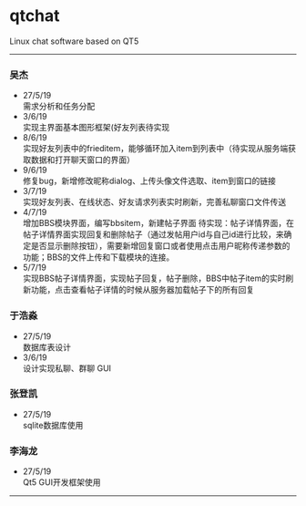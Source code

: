# qtchat
Linux chat software based on QT5
***

### 吴杰
* 27/5/19  
需求分析和任务分配
* 3/6/19  
实现主界面基本图形框架(好友列表待实现
* 8/6/19  
实现好友列表中的frieditem，能够循环加入item到列表中（待实现从服务端获取数据和打开聊天窗口的界面）
* 9/6/19  
修复bug，新增修改昵称dialog、上传头像文件选取、item到窗口的链接
* 3/7/19  
实现好友列表、在线状态、好友请求列表实时刷新，完善私聊窗口文件传送
* 4/7/19  
增加BBS模块界面，编写bbsitem，新建帖子界面
待实现：帖子详情界面，在帖子详情界面实现回复和删除帖子（通过发帖用户id与自己id进行比较，来确定是否显示删除按钮），需要新增回复窗口或者使用点击用户昵称传递参数的功能；BBS的文件上传和下载模块的连接。
* 5/7/19  
实现BBS帖子详情界面，实现帖子回复，帖子删除，BBS中帖子item的实时刷新功能，点击查看帖子详情的时候从服务器加载帖子下的所有回复

### 于浩淼
* 27/5/19  
数据库表设计
* 3/6/19  
设计实现私聊、群聊 GUI

### 张登凯
* 27/5/19  
sqlite数据库使用

### 李海龙
* 27/5/19  
Qt5 GUI开发框架使用
---

